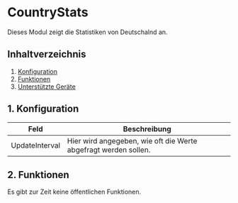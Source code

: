 # CountryStats
Dieses Modul zeigt die Statistiken von Deutschalnd an.

## Inhaltverzeichnis
1. [Konfiguration](#1-konfiguration)
2. [Funktionen](#2-funktionen)
3. [Unterstützte Geräte](#3-unterstützte-geräte)

## 1. Konfiguration

Feld | Beschreibung
------------ | -------------
UpdateInterval | Hier wird angegeben, wie oft die Werte abgefragt werden sollen.

## 2. Funktionen
Es gibt zur Zeit keine öffentlichen Funktionen.
